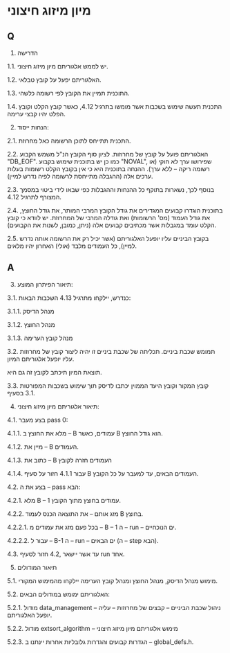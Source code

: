# מיון מיזוג חיצוני

## Q

1.	הדרישה

1.1.	יש לממש אלגוריתם מיון מיזוג חיצוני.

1.2.	האלגוריתם יפעל על קובץ טבלאי.

1.3.	התוכנית תמיין את הקובץ לפי רשומה כלשהי.

1.4.	התכנית תעשה שימוש בשכבות אשר מומשו בתרגיל 4.12, כאשר קובץ הקלט וקובץ הפלט יהיו קבצי ערימה.

2.	הנחות ייסוד:

2.1.	התכנית תתייחס לתוכן הרשומה כאל מחרוזת.

2.2.	האלגוריתם פועל על קובץ של מחרוזות. לציון סוף הקובץ הנ"ל משמש הקבוע "DB_EOF". כמו כן יש בתוכנית שימוש בקבוע "NOVAL", שפירושו ערך לא חוקי (או רשומה ריקה – ללא ערך). ההנחה בתוכנית היא כי אין בקובץ הקלט רשומות בעלות ערכים אלה (ההגבלה מתייחסת לרשומה לפיה נדרש למיין).

2.3.	 בנוסף לכך, נשארות בתוקף כל ההנחות וההגבלות כפי שבאו לידי ביטוי במסמך המצורף לתרגיל 4.12.

2.4.	בתוכנית הוגדרו קבועים המגדירים את גודל הקובץ המרבי המותר, את גודל החוצץ, את גודל העמוד (מס' הרשומות) ואת גודלה המרבי של המחרוזת.
יש לוודא כי קובץ הקלט עומד במגבלות אשר מכתיבים קבועים אלה (ניתן, כמובן, לשנות את הקבועים).

2.5.	בקובץ הביניים עליו יופעל האלגוריתם (אשר יכיל רק את הרשומה אותה נדרש למיין), כל העמודים מלבד (אולי) האחרון יהיו מלאים. 

## A

3.	תיאור הפיתרון המוצע:

3.1.	כנדרש, יילקחו מתרגיל 4.13 השכבות הבאות:

3.1.1.	מנהל הדיסק

3.1.2.	מנהל החוצץ

3.1.3.	מנהל קובץ הערימה

3.2.	תמומש שכבת ביניים. תכליתה של שכבת ביניים זו יהיה ליצור קובץ של מחרוזות עליו יופעל אלגוריתם המיון.

תוצאת המיון תיכתב לקובץ זה גם היא.

3.3.	קובץ המקור וקובץ היעד הממוין יכתבו לדיסק תוך שימוש בשכבות המפורטות בסעיף ‎3.1.

4.	תיאור אלגוריתם  מיון מיזוג חיצוני:

4.1.	בצע מעבר pass 0:

4.1.1.	מלא את החוצץ ב – B עמודים, כאשר B הוא גודל החוצץ.

4.1.2.	מיין את – B העמודים.

4.1.3.	כתוב את – B העמודים חזרה לקובץ

4.1.4.	חזור על סעיף ‎4.1.1 עבור B העמודים הבאים, עד למעבר על כל הקובץ.

4.2.	בצע את ה – pass הבא:

4.2.1.	מלא B – 1 עמודים בחוצץ מתוך הקובץ.

4.2.2.	מזג אותם – את התוצאה הכנס לעמוד B בחוצץ.

4.2.2.1.	בכל פעם מזג את עמודים מ – B – 1 ה – run – ים הנוכחיים.

4.2.2.2.	עבור ל – B-1 ה – run – ים הבאים (ה – step הבא).

4.3.	חזור לסעיף ‎4.2, עד אשר יישאר run אחד.

5.	תיאור המודולים

5.1.	מימוש מנהל הדיסק, מנהל החוצץ ומנהל קובץ הערימה יילקחו מהמימוש המקורי.

5.2.	האלגוריתם ימומש במודולים הבאים:

5.2.1.	מודול data_management – ניהול שכבת הביניים – קבצים של מחרוזות – עליה יופעל האלגוריתם.

5.2.2.	מודול extsort_algorithm – מימוש אלגוריתם מיון מיזוג חיצוני

5.2.3.	הגדרות קבועים והגדרות גלובליות אחרות יינתנו ב – global_defs.h.